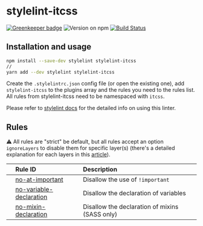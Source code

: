 # stylelint-itcss

[![Greenkeeper badge](https://badges.greenkeeper.io/KamiKillertO/stylelint-itcss.svg)](https://greenkeeper.io/)
![Version on npm](https://img.shields.io/npm/v/stylelint-itcss.svg)
[![Build Status](https://travis-ci.org/KamiKillertO/stylelint-itcss.svg?branch=master)](https://travis-ci.org/KamiKillertO/stylelint-itcss)

## Installation and usage

```bash
npm install --save-dev stylelint stylelint-itcss
//
yarn add --dev stylelint stylelint-itcss
```

Create the `.stylelintrc.json` config file (or open the existing one), add `stylelint-itcss` to the plugins array and the rules you need to the rules list. All rules from stylelint-itcss need to be namespaced with `itcss`.

Please refer to [stylelint docs](http://stylelint.io/user-guide/) for the detailed info on using this linter.

## Rules

⚠️ All rules are "strict" be default, but all rules accept an option `ignoreLayers` to disable them for specific layer(s) (there's a detailed explanation for each layers in this [article](https://www.creativebloq.com/web-design/manage-large-css-projects-itcss-101517528)).

|       | Rule ID                                                                                    | Description                                                             |
| :---- | :----------------------------------------------------------------------------------------- | :---------------------------------------------------------------------- |
|       | [no-at-important](./src/rules/no-at-important/README.md)                                   | Disallow the use of `!important`                                        |
|       | [no-variable-declaration](./src/rules/no-variable-declaration/README.md)                   | Disallow the declaration of variables                
|       | [no-mixin-declaration](./src/rules/no-mixin-declaration/README.md)                         | Disallow the declaration of mixins (SASS only)   |
